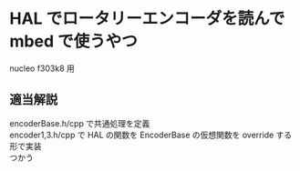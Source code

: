 # HAL でロータリーエンコーダを読んで mbed で使うやつ

nucleo f303k8 用

## 適当解説

encoderBase.h/cpp で共通処理を定義  
encoder1,3.h/cpp で HAL の関数を EncoderBase の仮想関数を override する形で実装  
つかう

